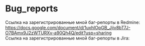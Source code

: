 # Bug_reports
Ссылка на зарегистрированные мной баг-репорты в Redmine:  https://docs.google.com/document/d/1uxhIOpGB_Jjiv8bT7J-O7BAmx9J2zWTURXv-a90Qh4Q/edit?usp=sharing  
Ссылка на зарегистрированные мной баг-репорты в Jira:  
